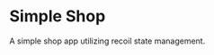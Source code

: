 # Simple Shop

A simple shop app utilizing recoil state management.

<!-- ## Available Scripts

In the project directory, you can run: -->


